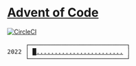 # [Advent of Code](https://adventofcode.com)

[![CircleCI](https://dl.circleci.com/status-badge/img/gh/xardass/aoc/tree/main.svg?style=svg&circle-token=7aff35cc9c87c49ad47feb9a9b91c45775509ac2)](https://dl.circleci.com/status-badge/redirect/gh/xardass/aoc/tree/main)

<pre>
     ┌───────────────────────────┐
2022 │ <a
href="https://adventofcode.com/2022/day/1">█</a><a
href="https://adventofcode.com/2022/day/2">.</a><a
href="https://adventofcode.com/2022/day/3">.</a><a
href="https://adventofcode.com/2022/day/4">.</a><a
href="https://adventofcode.com/2022/day/5">.</a><a
href="https://adventofcode.com/2022/day/6">.</a><a
href="https://adventofcode.com/2022/day/7">.</a><a
href="https://adventofcode.com/2022/day/8">.</a><a
href="https://adventofcode.com/2022/day/9">.</a><a
href="https://adventofcode.com/2022/day/10">.</a><a
href="https://adventofcode.com/2022/day/11">.</a><a
href="https://adventofcode.com/2022/day/12">.</a><a
href="https://adventofcode.com/2022/day/13">.</a><a
href="https://adventofcode.com/2022/day/14">.</a><a
href="https://adventofcode.com/2022/day/15">.</a><a
href="https://adventofcode.com/2022/day/16">.</a><a
href="https://adventofcode.com/2022/day/17">.</a><a
href="https://adventofcode.com/2022/day/18">.</a><a
href="https://adventofcode.com/2022/day/19">.</a><a
href="https://adventofcode.com/2022/day"20">.</a><a
href="https://adventofcode.com/2022/day/21">.</a><a
href="https://adventofcode.com/2022/day/22">.</a><a
href="https://adventofcode.com/2022/day/23">.</a><a
href="https://adventofcode.com/2022/day/24">.</a><a
href="https://adventofcode.com/2021/day/25">.</a
> │
     └───────────────────────────┘
</pre>
